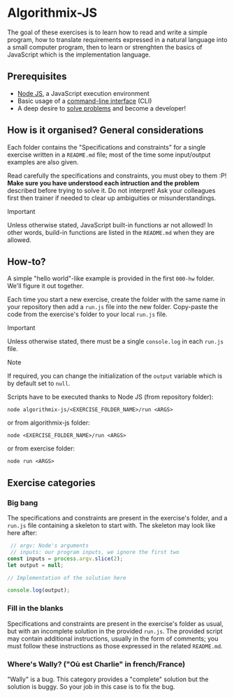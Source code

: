 # Algorithmix-JS
The goal of these exercises is to learn how to read and write a simple program, how to translate requirements expressed in a natural language into a small computer program, then to learn or strenghten the basics of JavaScript which is the implementation language.

## Prerequisites
- [Node JS](https://nodejs.org/en/download/package-manager/current), a JavaScript execution environment
- Basic usage of a [command-line interface](https://en.wikipedia.org/wiki/Command-line_interface) (CLI)
- A deep desire to [solve problems](https://en.wikipedia.org/wiki/Problem_solving) and become a developer!

## How is it organised? General considerations
Each folder contains the "Specifications and constraints" for a single exercise written in a `README.md` file; most of the time some input/output examples are also given.

Read carefully the specifications and constraints, you must obey to them :P! **Make sure you have understood each intruction and the problem** described before trying to solve it. Do not interpret! Ask your colleagues first then trainer if needed to clear up ambiguities or misunderstandings.

> [!IMPORTANT]
> Unless otherwise stated, JavaScript built-in functions ar not allowed! In other words, build-in functions are listed in the `README.md` when they are allowed.

## How-to?
A simple "hello world"-like example is provided in the first `000-hw` folder. We'll figure it out together.

Each time you start a new exercise, create the folder with the same name in your repository then add a `run.js` file into the new folder. Copy-paste the code from the exercise's folder to your local `run.js` file.

> [!IMPORTANT]
> Unless otherwise stated, there must be a single `console.log` in each `run.js` file.

> [!NOTE]
> If required, you can change the initialization of the `output` variable which is by default set to `null`.

Scripts have to be executed thanks to Node JS (from repository folder):
```
node algorithmix-js/<EXERCISE_FOLDER_NAME>/run <ARGS>
```
or from algorithmix-js folder:
```
node <EXERCISE_FOLDER_NAME>/run <ARGS>
```
or from exercise folder:
```
node run <ARGS>
```

## Exercise categories

### Big bang
The specifications and constraints are present in the exercise's folder, and a `run.js` file containing a skeleton to start with. The skeleton may look like here after:
```js
 // argv: Node's arguments
 // inputs: our program inputs, we ignore the first two
const inputs = process.argv.slice(2);
let output = null;

// Implementation of the solution here

console.log(output);
```

### Fill in the blanks
Specifications and constraints are present in the exercise's folder as usual, but with an incomplete solution in the provided `run.js`. The provided script may contain additional instructions, usually in the form of comments; you must follow these instructions as those expressed in the related `README.md`.

### Where's Wally? ("Où est Charlie" in french/France)
"Wally" is a bug. This category provides a "complete" solution but the solution is buggy. So your job in this case is to fix the bug.